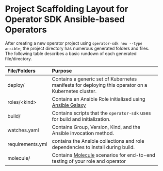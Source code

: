 # Project Scaffolding Layout for Operator SDK Ansible-based Operators

After creating a new operator project using
`operator-sdk new --type ansible`, the project directory has numerous generated folders and files. The following table describes a basic rundown of each generated file/directory.


| File/Folders   | Purpose                           |
| :---           | :--- |
| deploy/ | Contains a generic set of Kubernetes manifests for deploying this operator on a Kubernetes cluster. |
| roles/\<kind> | Contains an Ansible Role initialized using [Ansible Galaxy](https://docs.ansible.com/ansible/latest/galaxy/user_guide.html) |
| build/ | Contains scripts that the `operator-sdk` uses for build and initialization. |
| watches.yaml | Contains Group, Version, Kind, and the Ansible invocation method. |
| requirements.yml | contains the Ansible collections and role dependencies to install during build. |
| molecule/ | Contains [Molecule](https://molecule.readthedocs.io/) scenarios for end-to-end testing of your role and operator |

